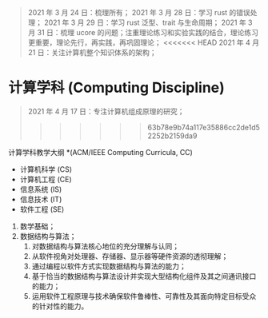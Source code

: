 > 2021 年 3 月 24 日：梳理所有；
> 2021 年 3 月 28 日：学习 rust 的错误处理；
> 2021 年 3 月 29 日：学习 rust 泛型、trait 与生命周期；
> 2021 年 3 月 31 日：梳理 ucore 的问题；注重理论练习和实验实践的结合，理论练习更重要，理论先行，再实践，再巩固理论；
<<<<<<< HEAD
> 2021 年 4 月 21 日：关注计算机整个知识体系的架构；


计算学科 (Computing Discipline)
=======
> 2021 年 4 月 17 日：专注计算机组成原理的研究；
>>>>>>> 63b78e9b74a117e35886cc2de1d52252b2159da9

计算学科教学大纲 *(ACM/IEEE Computing Curricula, CC)

- 计算机科学 (CS)
- 计算机工程 (CE)
- 信息系统   (IS)
- 信息技术   (IT)
- 软件工程   (SE)

1. 数学基础；
2. 数据结构与算法；
    1. 对数据结构与算法核心地位的充分理解与认同；
    2. 从软件视角对处理器、存储器、显示器等硬件资源的透彻理解；
    3. 通过编程以软件方式实现数据结构与算法的能力；
    4. 基于恰当的数据结构与算法设计并实现大型结构化组件及其之间通讯接口的能力；
    5. 运用软件工程原理与技术确保软件鲁棒性、可靠性及其面向特定目标受众的针对性的能力。

